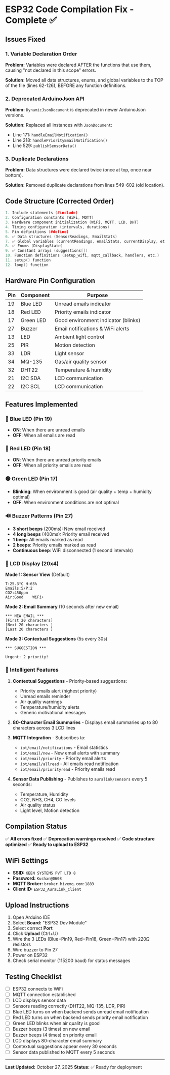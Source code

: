 # ESP32 Code Compilation Fix - Complete ✅

## Issues Fixed

### 1. **Variable Declaration Order**
**Problem:** Variables were declared AFTER the functions that use them, causing "not declared in this scope" errors.

**Solution:** Moved all data structures, enums, and global variables to the TOP of the file (lines 62-126), BEFORE any function definitions.

### 2. **Deprecated ArduinoJson API**
**Problem:** `DynamicJsonDocument` is deprecated in newer ArduinoJson versions.

**Solution:** Replaced all instances with `JsonDocument`:
- Line 171: `handleEmailNotification()` 
- Line 218: `handlePriorityEmailNotification()`
- Line 529: `publishSensorData()`

### 3. **Duplicate Declarations**
**Problem:** Data structures were declared twice (once at top, once near bottom).

**Solution:** Removed duplicate declarations from lines 549-602 (old location).

## Code Structure (Corrected Order)

```cpp
1. Include statements (#include)
2. Configuration constants (WiFi, MQTT)
3. Hardware component initialization (WiFi, MQTT, LCD, DHT)
4. Timing configuration (intervals, durations)
5. Pin definitions (#define)
6. ✅ Data structures (SensorReadings, EmailStats)
7. ✅ Global variables (currentReadings, emailStats, currentDisplay, etc.)
8. ✅ Enums (DisplayState)
9. ✅ Constant arrays (suggestions[])
10. Function definitions (setup_wifi, mqtt_callback, handlers, etc.)
11. setup() function
12. loop() function
```

## Hardware Pin Configuration

| Pin | Component | Purpose |
|-----|-----------|---------|
| 19 | Blue LED | Unread emails indicator |
| 18 | Red LED | Priority emails indicator |
| 17 | Green LED | Good environment indicator (blinks) |
| 27 | Buzzer | Email notifications & WiFi alerts |
| 13 | LED | Ambient light control |
| 25 | PIR | Motion detection |
| 33 | LDR | Light sensor |
| 34 | MQ-135 | Gas/air quality sensor |
| 32 | DHT22 | Temperature & humidity |
| 21 | I2C SDA | LCD communication |
| 22 | I2C SCL | LCD communication |

## Features Implemented

### 🔵 Blue LED (Pin 19)
- **ON**: When there are unread emails
- **OFF**: When all emails are read

### 🔴 Red LED (Pin 18)
- **ON**: When there are unread priority emails
- **OFF**: When all priority emails are read

### 🟢 Green LED (Pin 17)
- **Blinking**: When environment is good (air quality + temp + humidity optimal)
- **OFF**: When environment conditions are not optimal

### 🔊 Buzzer Patterns (Pin 27)
- **3 short beeps** (200ms): New email received
- **4 long beeps** (400ms): Priority email received
- **1 beep**: All emails marked as read
- **2 beeps**: Priority emails marked as read
- **Continuous beep**: WiFi disconnected (1 second intervals)

### 📱 LCD Display (20x4)

**Mode 1: Sensor View** (Default)
```
T:25.3°C H:65%
Emails:5/P:2
CO2:450ppm
Air:Good    WiFi+
```

**Mode 2: Email Summary** (10 seconds after new email)
```
*** NEW EMAIL ***
[First 20 characters]
[Next 20 characters ]
[Last 20 characters ]
```

**Mode 3: Contextual Suggestions** (5s every 30s)
```
*** SUGGESTION ***

Urgent: 2 priority!
```

### 🧠 Intelligent Features

1. **Contextual Suggestions** - Priority-based suggestions:
   - Priority emails alert (highest priority)
   - Unread emails reminder
   - Air quality warnings
   - Temperature/humidity alerts
   - Generic motivational messages

2. **80-Character Email Summaries** - Displays email summaries up to 80 characters across 3 LCD lines

3. **MQTT Integration** - Subscribes to:
   - `iot/email/notifications` - Email statistics
   - `iot/email/new` - New email alerts with summary
   - `iot/email/priority` - Priority email alerts
   - `iot/email/allread` - All emails read notification
   - `iot/email/priorityread` - Priority emails read

4. **Sensor Data Publishing** - Publishes to `auralink/sensors` every 5 seconds:
   - Temperature, Humidity
   - CO2, NH3, CH4, CO levels
   - Air quality status
   - Light level, Motion detection

## Compilation Status

✅ **All errors fixed**
✅ **Deprecation warnings resolved**
✅ **Code structure optimized**
✅ **Ready to upload to ESP32**

## WiFi Settings

- **SSID:** `KEEN SYSTEMS PVT LTD 8`
- **Password:** `Kushan@0608`
- **MQTT Broker:** `broker.hivemq.com:1883`
- **Client ID:** `ESP32_AuraLink_Client`

## Upload Instructions

1. Open Arduino IDE
2. Select **Board:** "ESP32 Dev Module"
3. Select correct **Port**
4. Click **Upload** (Ctrl+U)
5. Wire the 3 LEDs (Blue=Pin19, Red=Pin18, Green=Pin17) with 220Ω resistors
6. Wire buzzer to Pin 27
7. Power on ESP32
8. Check serial monitor (115200 baud) for status messages

## Testing Checklist

- [ ] ESP32 connects to WiFi
- [ ] MQTT connection established
- [ ] LCD displays sensor data
- [ ] Sensors reading correctly (DHT22, MQ-135, LDR, PIR)
- [ ] Blue LED turns on when backend sends unread email notification
- [ ] Red LED turns on when backend sends priority email notification
- [ ] Green LED blinks when air quality is good
- [ ] Buzzer beeps (3 times) on new email
- [ ] Buzzer beeps (4 times) on priority email
- [ ] LCD displays 80-character email summary
- [ ] Contextual suggestions appear every 30 seconds
- [ ] Sensor data published to MQTT every 5 seconds

---

**Last Updated:** October 27, 2025
**Status:** ✅ Ready for deployment
